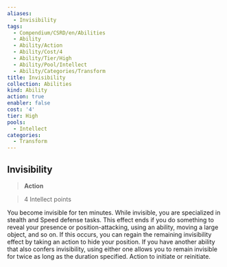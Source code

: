 ```yaml
---
aliases:
  - Invisibility
tags:
  - Compendium/CSRD/en/Abilities
  - Ability
  - Ability/Action
  - Ability/Cost/4
  - Ability/Tier/High
  - Ability/Pool/Intellect
  - Ability/Categories/Transform
title: Invisibility
collection: Abilities
kind: Ability
action: true
enabler: false
cost: '4'
tier: High
pools:
  - Intellect
categories:
  - Transform
---
```

## Invisibility    
>**Action**    
>4 Intellect points  
    
You become invisible for ten minutes. While invisible, you are specialized in stealth and Speed defense tasks. This effect ends if you do something to reveal your presence or position-attacking, using an ability, moving a large object, and so on. If this occurs, you can regain the remaining invisibility effect by taking an action to hide your position. If you have another ability that also confers invisibility, using either one allows you to remain invisible for twice as long as the duration specified. Action to initiate or reinitiate.